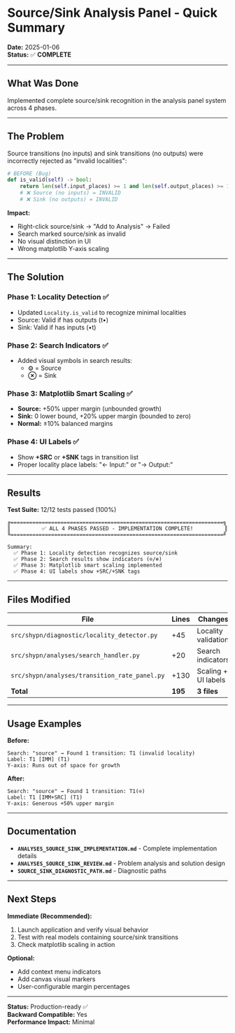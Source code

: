 # Source/Sink Analysis Panel - Quick Summary

**Date:** 2025-01-06  
**Status:** ✅ **COMPLETE**

---

## What Was Done

Implemented complete source/sink recognition in the analysis panel system across 4 phases.

---

## The Problem

Source transitions (no inputs) and sink transitions (no outputs) were incorrectly rejected as "invalid localities":

```python
# BEFORE (Bug)
def is_valid(self) -> bool:
    return len(self.input_places) >= 1 and len(self.output_places) >= 1
    # ❌ Source (no inputs) = INVALID
    # ❌ Sink (no outputs) = INVALID
```

**Impact:**
- Right-click source/sink → "Add to Analysis" → Failed
- Search marked source/sink as invalid
- No visual distinction in UI
- Wrong matplotlib Y-axis scaling

---

## The Solution

### Phase 1: Locality Detection ✅
- Updated `Locality.is_valid` to recognize minimal localities
- Source: Valid if has outputs (t•)
- Sink: Valid if has inputs (•t)

### Phase 2: Search Indicators ✅
- Added visual symbols in search results:
  - **⊙** = Source
  - **⊗** = Sink

### Phase 3: Matplotlib Smart Scaling ✅
- **Source:** +50% upper margin (unbounded growth)
- **Sink:** 0 lower bound, +20% upper margin (bounded to zero)
- **Normal:** ±10% balanced margins

### Phase 4: UI Labels ✅
- Show **+SRC** or **+SNK** tags in transition list
- Proper locality place labels: "← Input:" or "→ Output:"

---

## Results

**Test Suite:** 12/12 tests passed (100%)

```
╔====================================================================╗
║          ✅ ALL 4 PHASES PASSED - IMPLEMENTATION COMPLETE!          ║
╚====================================================================╝

Summary:
  ✅ Phase 1: Locality detection recognizes source/sink
  ✅ Phase 2: Search results show indicators (⊙/⊗)
  ✅ Phase 3: Matplotlib smart scaling implemented
  ✅ Phase 4: UI labels show +SRC/+SNK tags
```

---

## Files Modified

| File | Lines | Changes |
|------|-------|---------|
| `src/shypn/diagnostic/locality_detector.py` | +45 | Locality validation |
| `src/shypn/analyses/search_handler.py` | +20 | Search indicators |
| `src/shypn/analyses/transition_rate_panel.py` | +130 | Scaling + UI labels |
| **Total** | **195** | **3 files** |

---

## Usage Examples

**Before:**
```
Search: "source" → Found 1 transition: T1 (invalid locality)
Label: T1 [IMM] (T1)
Y-axis: Runs out of space for growth
```

**After:**
```
Search: "source" → Found 1 transition: T1(⊙)
Label: T1 [IMM+SRC] (T1)
Y-axis: Generous +50% upper margin
```

---

## Documentation

- **`ANALYSES_SOURCE_SINK_IMPLEMENTATION.md`** - Complete implementation details
- **`ANALYSES_SOURCE_SINK_REVIEW.md`** - Problem analysis and solution design
- **`SOURCE_SINK_DIAGNOSTIC_PATH.md`** - Diagnostic paths

---

## Next Steps

**Immediate (Recommended):**
1. Launch application and verify visual behavior
2. Test with real models containing source/sink transitions
3. Check matplotlib scaling in action

**Optional:**
- Add context menu indicators
- Add canvas visual markers
- User-configurable margin percentages

---

**Status:** Production-ready ✅  
**Backward Compatible:** Yes  
**Performance Impact:** Minimal
